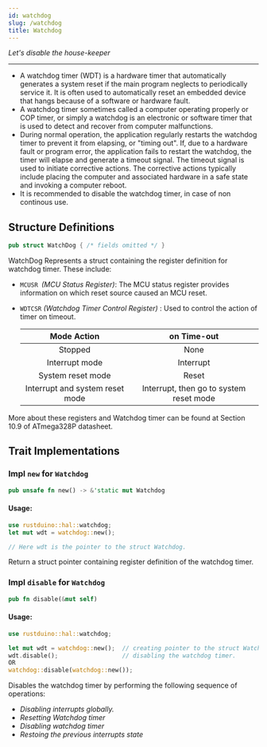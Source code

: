 ```yaml
---
id: watchdog
slug: /watchdog
title: Watchdog
---
```


_Let's disable the house-keeper_

---

- A watchdog timer (WDT) is a hardware timer that automatically generates a
  system reset if the main program neglects to periodically service it. It is
  often used to automatically reset an embedded device that hangs because of a
  software or hardware fault.
- A watchdog timer sometimes called a computer operating properly or COP timer,
  or simply a watchdog is an electronic or software timer that is used to detect
  and recover from computer malfunctions.
- During normal operation, the application regularly restarts the watchdog timer
  to prevent it from elapsing, or "timing out". If, due to a hardware fault or
  program error, the application fails to restart the watchdog, the timer will
  elapse and generate a timeout signal. The timeout signal is used to initiate
  corrective actions. The corrective actions typically include placing the
  computer and associated hardware in a safe state and invoking a computer
  reboot.
- It is recommended to disable the watchdog timer, in case of non continous use.

## Structure Definitions

```rust
pub struct WatchDog { /* fields omitted */ }
```

WatchDog Represents a struct containing the register definition for watchdog
timer. These include:

- `MCUSR `_(MCU Status Register)_: The MCU status register provides information on which reset source caused an MCU reset.

- `WDTCSR` _(Watchdog Timer Control Register)_ : Used to control the action of timer on timeout.

  |           Mode Action           |               on Time-out               |
  | :-----------------------------: | :-------------------------------------: |
  |             Stopped             |                  None                   |
  |         Interrupt mode          |                Interrupt                |
  |        System reset mode        |                  Reset                  |
  | Interrupt and system reset mode | Interrupt, then go to system reset mode |

More about these registers and Watchdog timer can be found at Section 10.9 of ATmega328P datasheet.

## Trait Implementations

### Impl `new` for `Watchdog`

```rust
pub unsafe fn new() -> &'static mut Watchdog
```

#### Usage:

```rust
use rustduino::hal::watchdog;
let mut wdt = watchdog::new();

// Here wdt is the pointer to the struct Watchdog.
```

Return a struct pointer containing register definition of the watchdog timer.

### Impl `disable` for `Watchdog`

```rust
pub fn disable(&mut self)
```

#### Usage:

```rust
use rustduino::hal::watchdog;

let mut wdt = watchdog::new(); 	// creating pointer to the struct Watchdog.
wdt.disable();					// disabling the watchdog timer.
OR
watchdog::disable(watchdog::new());
```

Disables the watchdog timer by performing the following sequence of operations:

- _Disabling interrupts globally._
- _Resetting Watchdog timer_
- _Disabling watchdog timer_
- _Restoing the previous interrupts state_
